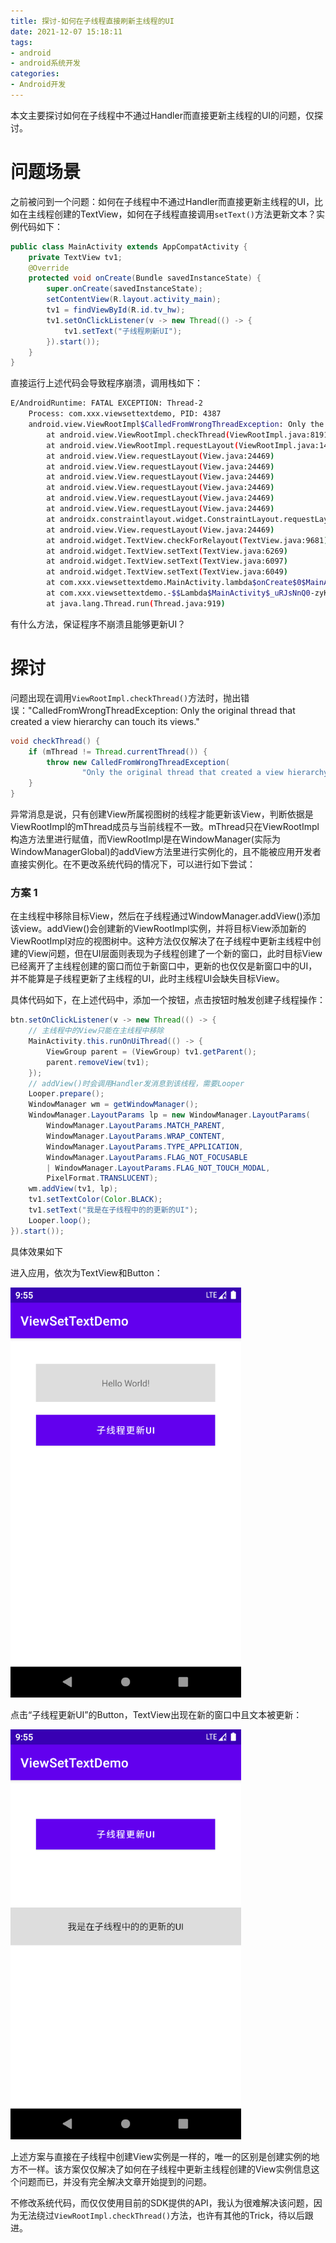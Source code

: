 ```yaml
---
title: 探讨-如何在子线程直接刷新主线程的UI
date: 2021-12-07 15:18:11
tags:
- android
- android系统开发
categories:
- Android开发
---
```


本文主要探讨如何在子线程中不通过Handler而直接更新主线程的UI的问题，仅探讨。

<!-- more -->

# 问题场景

之前被问到一个问题：如何在子线程中不通过Handler而直接更新主线程的UI，比如在主线程创建的TextView，如何在子线程直接调用`setText()`方法更新文本？实例代码如下：

```java
public class MainActivity extends AppCompatActivity {
    private TextView tv1;
    @Override
    protected void onCreate(Bundle savedInstanceState) {
        super.onCreate(savedInstanceState);
        setContentView(R.layout.activity_main);
        tv1 = findViewById(R.id.tv_hw);
        tv1.setOnClickListener(v -> new Thread(() -> {
            tv1.setText("子线程刷新UI");
        }).start());
    }
}
```

直接运行上述代码会导致程序崩溃，调用栈如下：

```bash
E/AndroidRuntime: FATAL EXCEPTION: Thread-2
    Process: com.xxx.viewsettextdemo, PID: 4387
    android.view.ViewRootImpl$CalledFromWrongThreadException: Only the original thread that created a view hierarchy can touch its views.
        at android.view.ViewRootImpl.checkThread(ViewRootImpl.java:8191)
        at android.view.ViewRootImpl.requestLayout(ViewRootImpl.java:1420)
        at android.view.View.requestLayout(View.java:24469)
        at android.view.View.requestLayout(View.java:24469)
        at android.view.View.requestLayout(View.java:24469)
        at android.view.View.requestLayout(View.java:24469)
        at android.view.View.requestLayout(View.java:24469)
        at android.view.View.requestLayout(View.java:24469)
        at androidx.constraintlayout.widget.ConstraintLayout.requestLayout(ConstraintLayout.java:3146)
        at android.view.View.requestLayout(View.java:24469)
        at android.widget.TextView.checkForRelayout(TextView.java:9681)
        at android.widget.TextView.setText(TextView.java:6269)
        at android.widget.TextView.setText(TextView.java:6097)
        at android.widget.TextView.setText(TextView.java:6049)
        at com.xxx.viewsettextdemo.MainActivity.lambda$onCreate$0$MainActivity(MainActivity.java:22)
        at com.xxx.viewsettextdemo.-$$Lambda$MainActivity$_uRJsNnQ0-zyKYjBJhwoyKb6E_I.run(Unknown Source:2)
        at java.lang.Thread.run(Thread.java:919)
```

有什么方法，保证程序不崩溃且能够更新UI？

# 探讨

问题出现在调用`ViewRootImpl.checkThread()`方法时，抛出错误："CalledFromWrongThreadException: Only the original thread that created a view hierarchy can touch its views."

```java
void checkThread() {
    if (mThread != Thread.currentThread()) {
        throw new CalledFromWrongThreadException(
                "Only the original thread that created a view hierarchy can touch its views.");
    }
}
```

异常消息是说，只有创建View所属视图树的线程才能更新该View，判断依据是ViewRootImpl的mThread成员与当前线程不一致。mThread只在ViewRootImpl构造方法里进行赋值，而ViewRootImpl是在WindowManager(实际为WindowManagerGlobal)的addView方法里进行实例化的，且不能被应用开发者直接实例化。在不更改系统代码的情况下，可以进行如下尝试：

### 方案 1

在主线程中移除目标View，然后在子线程通过WindowManager.addView()添加该view。addView()会创建新的ViewRootImpl实例，并将目标View添加新的ViewRootImpl对应的视图树中。这种方法仅仅解决了在子线程中更新主线程中创建的View问题，但在UI层面则表现为子线程创建了一个新的窗口，此时目标View已经离开了主线程创建的窗口而位于新窗口中，更新的也仅仅是新窗口中的UI，并不能算是子线程更新了主线程的UI，此时主线程UI会缺失目标View。

具体代码如下，在上述代码中，添加一个按钮，点击按钮时触发创建子线程操作：

```java
btn.setOnClickListener(v -> new Thread(() -> {
    // 主线程中的View只能在主线程中移除
    MainActivity.this.runOnUiThread(() -> {
        ViewGroup parent = (ViewGroup) tv1.getParent();
        parent.removeView(tv1);
    });
    // addView()时会调用Handler发消息到该线程，需要Looper
    Looper.prepare();
    WindowManager wm = getWindowManager();
    WindowManager.LayoutParams lp = new WindowManager.LayoutParams(
        WindowManager.LayoutParams.MATCH_PARENT,
        WindowManager.LayoutParams.WRAP_CONTENT,
        WindowManager.LayoutParams.TYPE_APPLICATION,
        WindowManager.LayoutParams.FLAG_NOT_FOCUSABLE
        | WindowManager.LayoutParams.FLAG_NOT_TOUCH_MODAL,
        PixelFormat.TRANSLUCENT);
    wm.addView(tv1, lp);
    tv1.setTextColor(Color.BLACK);
    tv1.setText("我是在子线程中的的更新的UI");
    Looper.loop();
}).start());
```

具体效果如下

进入应用，依次为TextView和Button：

![](/images/android-update-ui-2.png)

点击“子线程更新UI”的Button，TextView出现在新的窗口中且文本被更新：

![](/images/android-update-ui-1.png)

上述方案与直接在子线程中创建View实例是一样的，唯一的区别是创建实例的地方不一样。该方案仅仅解决了如何在子线程中更新主线程创建的View实例信息这个问题而已，并没有完全解决文章开始提到的问题。

不修改系统代码，而仅仅使用目前的SDK提供的API，我认为很难解决该问题，因为无法绕过`ViewRootImpl.checkThread()`方法，也许有其他的Trick，待以后跟进。

